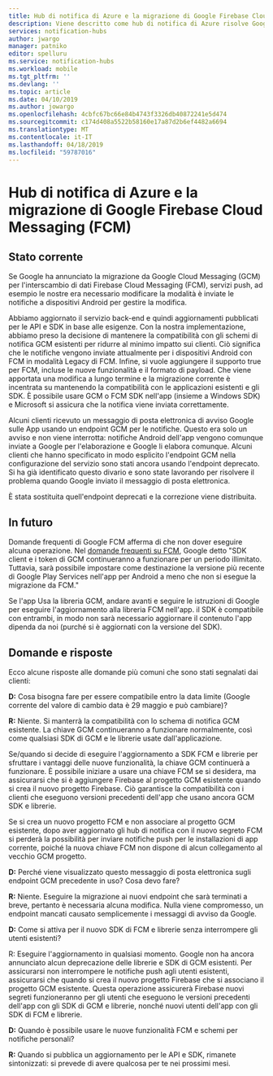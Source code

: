 ```yaml
---
title: Hub di notifica di Azure e la migrazione di Google Firebase Cloud Messaging (FCM)
description: Viene descritto come hub di notifica di Azure risolve Google GCM migrazione da FCM.
services: notification-hubs
author: jwargo
manager: patniko
editor: spelluru
ms.service: notification-hubs
ms.workload: mobile
ms.tgt_pltfrm: ''
ms.devlang: ''
ms.topic: article
ms.date: 04/10/2019
ms.author: jowargo
ms.openlocfilehash: 4cbfc67bc66e84b4743f3326db40872241e5d474
ms.sourcegitcommit: c174d408a5522b58160e17a87d2b6ef4482a6694
ms.translationtype: MT
ms.contentlocale: it-IT
ms.lasthandoff: 04/18/2019
ms.locfileid: "59787016"
---
```

# <a name="azure-notification-hubs-and-the-google-firebase-cloud-messaging-fcm-migration"></a>Hub di notifica di Azure e la migrazione di Google Firebase Cloud Messaging (FCM)

## <a name="current-state"></a>Stato corrente

Se Google ha annunciato la migrazione da Google Cloud Messaging (GCM) per l'interscambio di dati Firebase Cloud Messaging (FCM), servizi push, ad esempio le nostre era necessario modificare la modalità è inviate le notifiche a dispositivi Android per gestire la modifica.

Abbiamo aggiornato il servizio back-end e quindi aggiornamenti pubblicati per le API e SDK in base alle esigenze. Con la nostra implementazione, abbiamo preso la decisione di mantenere la compatibilità con gli schemi di notifica GCM esistenti per ridurre al minimo impatto sui clienti. Ciò significa che le notifiche vengono inviate attualmente per i dispositivi Android con FCM in modalità Legacy di FCM. Infine, si vuole aggiungere il supporto true per FCM, incluse le nuove funzionalità e il formato di payload. Che viene apportata una modifica a lungo termine e la migrazione corrente è incentrata su mantenendo la compatibilità con le applicazioni esistenti e gli SDK. È possibile usare GCM o FCM SDK nell'app (insieme a Windows SDK) e Microsoft si assicura che la notifica viene inviata correttamente.

Alcuni clienti ricevuto un messaggio di posta elettronica di avviso Google sulle App usando un endpoint GCM per le notifiche. Questo era solo un avviso e non viene interrotta: notifiche Android dell'app vengono comunque inviate a Google per l'elaborazione e Google li elabora comunque. Alcuni clienti che hanno specificato in modo esplicito l'endpoint GCM nella configurazione del servizio sono stati ancora usando l'endpoint deprecato. Si ha già identificato questo divario e sono state lavorando per risolvere il problema quando Google inviato il messaggio di posta elettronica.

È stata sostituita quell'endpoint deprecati e la correzione viene distribuita.

## <a name="going-forward"></a>In futuro

Domande frequenti di Google FCM afferma di che non dover eseguire alcuna operazione. Nel [domande frequenti su FCM](https://developers.google.com/cloud-messaging/faq), Google detto "SDK client e i token di GCM continueranno a funzionare per un periodo illimitato. Tuttavia, sarà possibile impostare come destinazione la versione più recente di Google Play Services nell'app per Android a meno che non si esegue la migrazione da FCM."

Se l'app Usa la libreria GCM, andare avanti e seguire le istruzioni di Google per eseguire l'aggiornamento alla libreria FCM nell'app. il SDK è compatibile con entrambi, in modo non sarà necessario aggiornare il contenuto l'app dipenda da noi (purché si è aggiornati con la versione del SDK).

## <a name="questions-and-answers"></a>Domande e risposte

Ecco alcune risposte alle domande più comuni che sono stati segnalati dai clienti:

**D:** Cosa bisogna fare per essere compatibile entro la data limite (Google corrente del valore di cambio data è 29 maggio e può cambiare)?

**R:** Niente. Si manterrà la compatibilità con lo schema di notifica GCM esistente. La chiave GCM continueranno a funzionare normalmente, così come qualsiasi SDK di GCM e le librerie usate dall'applicazione.

Se/quando si decide di eseguire l'aggiornamento a SDK FCM e librerie per sfruttare i vantaggi delle nuove funzionalità, la chiave GCM continuerà a funzionare. È possibile iniziare a usare una chiave FCM se si desidera, ma assicurarsi che si è aggiungere Firebase al progetto GCM esistente quando si crea il nuovo progetto Firebase. Ciò garantisce la compatibilità con i clienti che eseguono versioni precedenti dell'app che usano ancora GCM SDK e librerie.

Se si crea un nuovo progetto FCM e non associare al progetto GCM esistente, dopo aver aggiornato gli hub di notifica con il nuovo segreto FCM si perderà la possibilità per inviare notifiche push per le installazioni di app corrente, poiché la nuova chiave FCM non dispone di alcun collegamento al vecchio GCM progetto.

**D:** Perché viene visualizzato questo messaggio di posta elettronica sugli endpoint GCM precedente in uso? Cosa devo fare?

**R:** Niente. Eseguire la migrazione ai nuovi endpoint che sarà terminati a breve, pertanto è necessaria alcuna modifica. Nulla viene compromesso, un endpoint mancati causato semplicemente i messaggi di avviso da Google.

**D:** Come si attiva per il nuovo SDK di FCM e librerie senza interrompere gli utenti esistenti?

R: Eseguire l'aggiornamento in qualsiasi momento. Google non ha ancora annunciato alcun deprecazione delle librerie e SDK di GCM esistenti. Per assicurarsi non interrompere le notifiche push agli utenti esistenti, assicurarsi che quando si crea il nuovo progetto Firebase che si associano il progetto GCM esistente. Questa operazione assicurerà Firebase nuovi segreti funzioneranno per gli utenti che eseguono le versioni precedenti dell'app con gli SDK di GCM e librerie, nonché nuovi utenti dell'app con gli SDK di FCM e librerie.

**D:** Quando è possibile usare le nuove funzionalità FCM e schemi per notifiche personali?

**R:** Quando si pubblica un aggiornamento per le API e SDK, rimanete sintonizzati: si prevede di avere qualcosa per te nei prossimi mesi.
